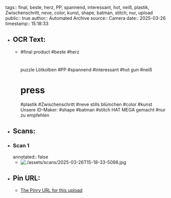 tags:: final, beste, herz, PP, spannend, interessant, hot, neiß, plastik, Zwischenschritt, neve, color, kunst, shape, batman, stitch, nur, upload
public:: true
author:: Automated Archive
source:: Camera
date:: 2025-03-26
timestamp:: 15:18:33

- ## OCR Text:
	- #final product
	  #beste
	  #herz
	  #
	  puzzle
	  Lötkolben
	  #PP
	  #spannend
	  #interessant
	  #hot gun
	  #neiß
	  # press
	  #plastik
	  #Zwischenschritt
	  #neve stills
	  blümchen
	  #color
	  #kunst
	  Unsere ID-Maker:
	  #shape
	  #batman
	  #stitch
	  HAT
	  MEGA
	  gemacht
	  #nur zu empfehlen
- ## Scans:
- ### Scan 1
  annotated:: false
	- ![./assets/scans/2025-03-26T15-18-33-5098.jpg](./assets/scans/2025-03-26T15-18-33-5098.jpg)
- ## Pin URL:
	- [The Pinry URL for this upload](https://pinry.petau.net/pins/312/)